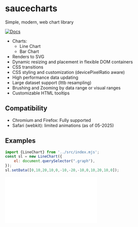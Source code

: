 saucecharts
========
Simple, modern, web chart library

[![Docs](https://img.shields.io/badge/docs-api-lightgrey.svg)](https://saucellc.github.io/saucecharts)

 * Charts:
    * Line Chart
    * Bar Chart
 * Renders to SVG
 * Dynamic resizing and placement in flexible DOM containers
 * CSS transitions
 * CSS styling and customization (devicePixelRatio aware)
 * High performance data updating
 * Large dataset support (lttb resampling)
 * Brushing and Zooming by data range or visual ranges
 * Customizable HTML tooltips


Compatibility
--------
 * Chromium and Firefox: Fully supported
 * Safari (webkit): limited animations (as of 05-2025)
 

Examples
--------
```javascript
import {LineChart} from '../src/index.mjs';
const sl = new LineChart({
    el: document.querySelector(".graph"),
});
sl.setData([0,10,20,10,0,-10,-20,-10,0,10,20,10,0]);
```
<iframe frameborder="0" src="/examples/simple-line.html"></iframe>

